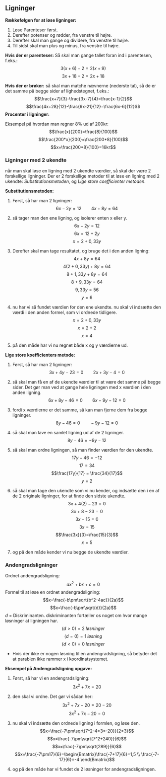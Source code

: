 ## Ligninger

**Rækkefølgen for at løse ligninger:**

1. Løse Parenteser først.
2. Derefter potenser og rødder, fra venstre til højre.
3. Derefter skal man gange og dividere, fra venstre til højre.
4. Til sidst skal man plus og minus, fra venstre til højre.

**Hvis der er parenteser:**
Så skal man gange tallet foran ind i parentesen, f.eks.:
$$3(x+6)-2 =2(x+9)$$
$$3x+18-2=2x+18$$

**Hvis der er brøker:**
så skal man matche nævnerne (nederste tal), så de er det samme på begge sider af lighedstegnet, f.eks.:
$$\frac{x+7}{3}-\frac{3x-7}{4}=\frac{x-1}{2}$$
$$\frac{4x+28}{12}-\frac{9x-21}{12}=\frac{6x-6}{12}$$
**Procenter i ligninger:**

Eksempel på hvordan man regner 8% ud af 200kr:
$$\frac{x}{200}=\frac{8}{100}$$
$$\frac{200*x}{200}=\frac{200*8}{100}$$
$$x=\frac{200*8}{100}=16kr$$

### Ligninger med 2 ukendte
når man skal løse en ligning med 2 ukendte værdier, så skal der være 2 forskellige ligninger. Der er 2 forskellige metoder til at løse en ligning med 2 ukendte: *Substitutionsmetoden*, og *Lige store coefficienter metoden*.

**Substitutionsmetoden:**
1. Først, så har man 2 ligninger:
$$6x-2y=12 \qquad 4x+8y=64$$

2. så tager man den ene ligning, og isolerer enten x eller y.
$$6x-2y=12$$
$$6x=12+2y$$
$$x=2+0,33y$$

3. Derefter skal man tage resultatet, og bruge det i den anden ligning:
$$4x+8y=64$$
$$4(2+0,33y)+8y=64$$
$$8 + 1,33y +8y=64$$
$$8+9,33y=64$$
$$9,33y=56$$
$$y=6$$

4. nu har vi så fundet værdien for den ene ukendte. nu skal vi indsætte den værdi i den anden formel, som vi ordnede tidligere.
$$x = 2 + 0,33y$$
$$x = 2 + 2$$
$$x = 4$$

5. på den måde har vi nu regnet både x og y værdierne ud.

**Lige store koefficienters metode:**

1. Først, så har man 2 ligninger:
$$3x +4y-23=0 \qquad 2x+3y-4=0$$

2. så skal man få en af de ukendte værdier til at være det samme på begge sider. Det gør man ved at gange hele ligningen med x værdien i den anden ligning.
$$6x+8y-46=0 \qquad 6x-9y-12=0$$

3. fordi x værdierne er det samme, så kan man fjerne dem fra begge ligninger.
$$8y-46=0 \qquad -9y-12=0$$

4. så skal man lave en samlet ligning ud af de 2 ligninger.
$$8y-46=-9y-12$$

5. så skal man ordne ligningen, så man finder værdien for den ukendte.
$$17y-46=-12$$
$$17=34$$
$$\frac{17y}{17} = \frac{34}{17}$$
$$y = 2$$

6. så skal man tage den ukendte som vi nu kender, og indsætte den i en af de 2 originale ligninger, for at finde den sidste ukendte.
$$3x +4(2)-23=0$$
$$3x+8-23=0$$
$$3x-15=0$$
$$3x=15$$
$$\frac{3x}{3}=\frac{15}{3}$$
$$x=5$$

7. og på den måde kender vi nu begge de ukendte værdier.

### Andengradsligninger

Ordnet andengradsligning:
$$ax^2 +bx+c=0$$
Formel til at løse en ordnet andengradsligning:
$$x=\frac{-b\pm\sqrt{b^2-4ac}}{2a}$$
$$x=\frac{-b\pm\sqrt{d}}{2a}$$
$d$ = Diskriminanten.
diskriminanten fortæller os noget om hvor mange løsninger at ligningen har.
$$(d>0) = 2\;løsninger$$
$$(d=0) = 1 \;løsning$$
$$(d<0) = 0 \; løsninger$$
- Hvis der ikke er nogen løsning til en andengradsligning, så betyder det at parablen ikke rammer x i koordinatsystemet.


**Eksempel på Andengradsligning opgave:**

1. Først, så har vi en andengradsligning:
$$3x^2+7x=20$$

2. den skal vi ordne. Det gør vi sådan her:
$$3x^2+7x-20=20-20$$
$$3x^2+7x-20=0$$

3. nu skal vi indsætte den ordnede ligning i formlen, og løse den.
$$x=\frac{-7\pm\sqrt{7^2-4*3*-20}}{2*3}$$
$$x=\frac{-7\pm\sqrt{7^2+240}}{6}$$
$$x=\frac{-7\pm\sqrt{289}}{6}$$
$$x=\frac{-7\pm17}{6}=\begin{Bmatrix}\frac{-7+17}{6}=1,5 \\ \frac{-7-17}{6}=-4 \end{Bmatrix}$$

4. og på den måde har vi fundet de 2 løsninger for andengradsligningen.
